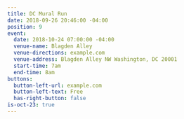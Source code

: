 ```yaml
---
title: DC Mural Run
date: 2018-09-26 20:46:00 -04:00
position: 9
event:
  date: 2018-10-24 07:00:00 -04:00
  venue-name: Blagden Alley
  venue-directions: example.com
  venue-address: Blagden Alley NW Washington, DC 20001
  start-time: 7am
  end-time: 8am
buttons:
  button-left-url: example.com
  button-left-text: Free
  has-right-button: false
is-oct-23: true
---
```


